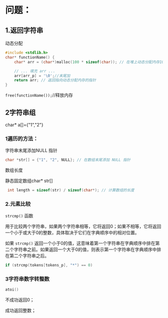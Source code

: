 # 问题：

## 1.返回字符串

动态分配

```c
#include <stdlib.h>
char* functionName() {
    char* arr = (char*)malloc(100 * sizeof(char)); // 在堆上动态分配内存100空间

    // ... 填充 arr ...
	arr[arr_p] = '\0';//末尾加
    return arr; // 返回指向动态分配内存的指针
}
```

`free(functionName());`//释放内存

## 2字符串组

char* a[]={"1","2"}

### 1遍历的方法：

字符串末尾添加NULL 指针

```c
char *str[] = {"1", "2", NULL}; // 在数组末尾添加 NULL 指针
```

数组长度

静态固定数组char* str[]

```c
 int length = sizeof(str) / sizeof(char*); // 计算数组的长度
```

### 2.元素比较

`strcmp()` 函数

用于比较两个字符串，如果两个字符串相等，它将返回0；如果不相等，它将返回一个小于或大于0的整数，具体取决于它们在字典顺序中的相对位置。

如果 `strcmp()` 返回一个小于0的值，这意味着第一个字符串在字典顺序中排在第二个字符串之前。如果返回一个大于0的值，则表示第一个字符串在字典顺序中排在第二个字符串之后。

```c
if (strcmp(tokens[tokens_p], "*") == 0)
```

### 3字符串数字转整数

```c
atoi()
```

不成功返回0；

成功返回整数；